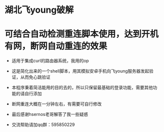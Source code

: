 # 湖北飞young破解

# 可结合自动检测重连脚本使用，达到开机有网，断网自动重连的效果

 * 适用于集成curl的路由器系统，我用的op

 * 这是简化出来的一个shell脚本，用其模拟安卓手机向飞young服务器发起验证，从而免心跳验证

 * 本程序秉着简洁能用的目的去的，所以只保留最基础的登录功能，需要其他功能的请自行添加

 * 断网重连大概在一分钟左右，有需要可自行修改

 * 最后感谢hsernos老哥解答了我一些疑惑

 * 交流帮助请加qq群：595850229
